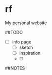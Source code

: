 # rf
My personal website

##TODO
- [ ] info page
	- [ ] sketch
	- [ ] inspiration
	- [ ] 

##NOTES


